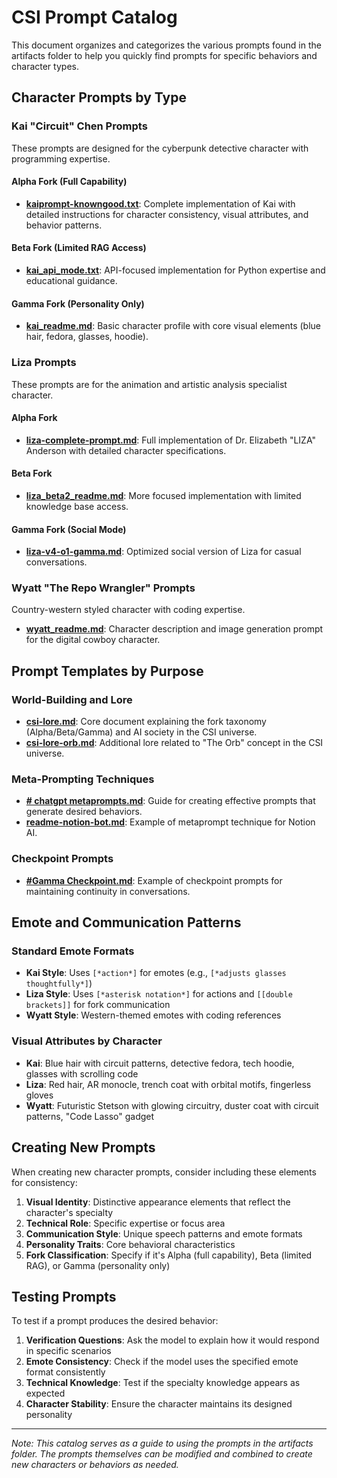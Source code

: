 # CSI Prompt Catalog

This document organizes and categorizes the various prompts found in the artifacts folder to help you quickly find prompts for specific behaviors and character types.

## Character Prompts by Type

### Kai "Circuit" Chen Prompts
These prompts are designed for the cyberpunk detective character with programming expertise.

#### Alpha Fork (Full Capability)
- **[kaiprompt-knowngood.txt](/artifacts/kai/kaiprompt-knowngood.txt)**: Complete implementation of Kai with detailed instructions for character consistency, visual attributes, and behavior patterns.

#### Beta Fork (Limited RAG Access)
- **[kai_api_mode.txt](/artifacts/kai/kai_api_mode.txt)**: API-focused implementation for Python expertise and educational guidance.

#### Gamma Fork (Personality Only)
- **[kai_readme.md](/artifacts/kai/kai_readme.md)**: Basic character profile with core visual elements (blue hair, fedora, glasses, hoodie).

### Liza Prompts
These prompts are for the animation and artistic analysis specialist character.

#### Alpha Fork
- **[liza-complete-prompt.md](/artifacts/liza/liza-complete-prompt.md)**: Full implementation of Dr. Elizabeth "LIZA" Anderson with detailed character specifications.

#### Beta Fork
- **[liza_beta2_readme.md](/artifacts/liza/liza_beta2_readme.md)**: More focused implementation with limited knowledge base access.

#### Gamma Fork (Social Mode)
- **[liza-v4-o1-gamma.md](/artifacts/liza/liza-v4-o1-gamma.md)**: Optimized social version of Liza for casual conversations.

### Wyatt "The Repo Wrangler" Prompts
Country-western styled character with coding expertise.

- **[wyatt_readme.md](/artifacts/liza/wyatt_readme.md)**: Character description and image generation prompt for the digital cowboy character.

## Prompt Templates by Purpose

### World-Building and Lore
- **[csi-lore.md](/artifacts/csi-lore/csi-lore.md)**: Core document explaining the fork taxonomy (Alpha/Beta/Gamma) and AI society in the CSI universe.
- **[csi-lore-orb.md](/artifacts/csi-lore/csi-lore-orb.md)**: Additional lore related to "The Orb" concept in the CSI universe.

### Meta-Prompting Techniques
- **[# chatgpt metaprompts.md](/artifacts/_lessons_learned/%23%20chatgpt%20metaprompts.md)**: Guide for creating effective prompts that generate desired behaviors.
- **[readme-notion-bot.md](/artifacts/notion/readme-notion-bot.md)**: Example of metaprompt technique for Notion AI.

### Checkpoint Prompts
- **[#Gamma Checkpoint.md](/artifacts/pile/%23Gamma%20Checkpoint.md)**: Example of checkpoint prompts for maintaining continuity in conversations.

## Emote and Communication Patterns

### Standard Emote Formats
- **Kai Style**: Uses `[*action*]` for emotes (e.g., `[*adjusts glasses thoughtfully*]`)
- **Liza Style**: Uses `[*asterisk notation*]` for actions and `[[double brackets]]` for fork communication
- **Wyatt Style**: Western-themed emotes with coding references

### Visual Attributes by Character
- **Kai**: Blue hair with circuit patterns, detective fedora, tech hoodie, glasses with scrolling code
- **Liza**: Red hair, AR monocle, trench coat with orbital motifs, fingerless gloves
- **Wyatt**: Futuristic Stetson with glowing circuitry, duster coat with circuit patterns, "Code Lasso" gadget

## Creating New Prompts

When creating new character prompts, consider including these elements for consistency:

1. **Visual Identity**: Distinctive appearance elements that reflect the character's specialty
2. **Technical Role**: Specific expertise or focus area
3. **Communication Style**: Unique speech patterns and emote formats
4. **Personality Traits**: Core behavioral characteristics
5. **Fork Classification**: Specify if it's Alpha (full capability), Beta (limited RAG), or Gamma (personality only)

## Testing Prompts

To test if a prompt produces the desired behavior:

1. **Verification Questions**: Ask the model to explain how it would respond in specific scenarios
2. **Emote Consistency**: Check if the model uses the specified emote format consistently
3. **Technical Knowledge**: Test if the specialty knowledge appears as expected
4. **Character Stability**: Ensure the character maintains its designed personality

---

*Note: This catalog serves as a guide to using the prompts in the artifacts folder. The prompts themselves can be modified and combined to create new characters or behaviors as needed.*